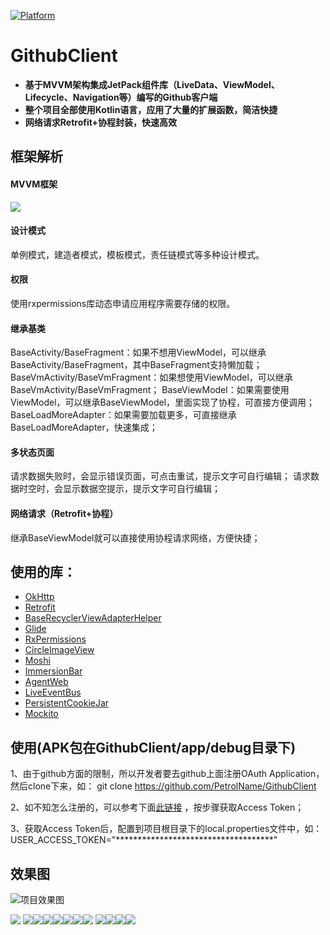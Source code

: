 [![Platform][1]][2]

[1]:https://img.shields.io/badge/platform-Android-blue.svg  
[2]:https://github.com/hegaojian/JetpackMvvm

# GithubClient
- **基于MVVM架构集成JetPack组件库（LiveData、ViewModel、Lifecycle、Navigation等）编写的Github客户端**
- **整个项目全部使用Kotlin语言，应用了大量的扩展函数，简洁快捷**
- **网络请求Retrofit+协程封装，快速高效**  

## 框架解析

#### MVVM框架
![](https://upload-images.jianshu.io/upload_images/18796234-2995d1670b257a64.png?imageMogr2/auto-orient/strip|imageView2/2/w/621/format/webp)

#### 设计模式
单例模式，建造者模式，模板模式，责任链模式等多种设计模式。

#### 权限
使用rxpermissions库动态申请应用程序需要存储的权限。

#### 继承基类
BaseActivity/BaseFragment：如果不想用ViewModel，可以继承BaseActivity/BaseFragment，其中BaseFragment支持懒加载；
BaseVmActivity/BaseVmFragment：如果想使用ViewModel，可以继承BaseVmActivity/BaseVmFragment；
BaseViewModel：如果需要使用ViewModel，可以继承BaseViewModel，里面实现了协程，可直接方便调用；
BaseLoadMoreAdapter：如果需要加载更多，可直接继承BaseLoadMoreAdapter，快速集成；

#### 多状态页面
请求数据失败时，会显示错误页面，可点击重试，提示文字可自行编辑；
请求数据时空时，会显示数据空提示，提示文字可自行编辑；

#### 网络请求（Retrofit+协程）
继承BaseViewModel就可以直接使用协程请求网络，方便快捷；

## 使用的库：
- [OkHttp](https://github.com/square/okhttp)
- [Retrofit](https://github.com/square/retrofit)
- [BaseRecyclerViewAdapterHelper](https://github.com/CymChad/BaseRecyclerViewAdapterHelper)
- [Glide](https://github.com/bumptech/glide)
- [RxPermissions](https://github.com/tbruyelle/RxPermissions)
- [CircleImageView](https://github.com/hdodenhof/CircleImageView)
- [Moshi](https://github.com/square/moshi)
- [ImmersionBar](https://github.com/gyf-dev/ImmersionBar)
- [AgentWeb](https://github.com/Justson/AgentWeb)
- [LiveEventBus](https://github.com/JeremyLiao/LiveEventBus)
- [PersistentCookieJar](https://github.com/franmontiel/PersistentCookieJar)
- [Mockito](https://site.mockito.org/)

## 使用(APK包在GithubClient/app/debug目录下)
1、由于github方面的限制，所以开发者要去github上面注册OAuth Application，然后clone下来，如：
git clone https://github.com/PetrolName/GithubClient

2、如不知怎么注册的，可以参考下面[此链接](https://docs.github.com/cn/authentication/keeping-your-account-and-data-secure/creating-a-personal-access-token) ，按步骤获取Access Token；

3、获取Access Token后，配置到项目根目录下的local.properties文件中，如：
USER_ACCESS_TOKEN="************************************"

## 效果图
![项目效果图](https://upload-images.jianshu.io/upload_images/18796234-b29ea73f33053a3c.gif?imageMogr2/auto-orient/strip|imageView2/2/w/111/format/webp)

![](https://upload-images.jianshu.io/upload_images/18796234-bda679a513b2cba7.jpg?imageMogr2/auto-orient/strip|imageView2/2/w/401/format/webp) ![](https://upload-images.jianshu.io/upload_images/18796234-4631fc0866b76627.jpg?imageMogr2/auto-orient/strip|imageView2/2/w/402/format/webp)![](https://upload-images.jianshu.io/upload_images/18796234-305e41833fcbd41a.jpg?imageMogr2/auto-orient/strip|imageView2/2/w/400/format/webp)![](https://upload-images.jianshu.io/upload_images/18796234-0fd03ec8c3681458.jpg?imageMogr2/auto-orient/strip|imageView2/2/w/401/format/webp)![](https://upload-images.jianshu.io/upload_images/18796234-adc43a2afd5e885f.jpg?imageMogr2/auto-orient/strip|imageView2/2/w/399/format/webp)![](https://upload-images.jianshu.io/upload_images/18796234-c4578f28e750b125.jpg?imageMogr2/auto-orient/strip|imageView2/2/w/402/format/webp)![](https://upload-images.jianshu.io/upload_images/18796234-206010c5d9392fd0.jpg?imageMogr2/auto-orient/strip|imageView2/2/w/402/format/webp)![](https://upload-images.jianshu.io/upload_images/18796234-4862b458e8c4ec8a.jpg?imageMogr2/auto-orient/strip|imageView2/2/w/404/format/webp)
![](https://upload-images.jianshu.io/upload_images/18796234-ffcaf94c26b3bb02.jpg?imageMogr2/auto-orient/strip|imageView2/2/w/400/format/webp)![](https://upload-images.jianshu.io/upload_images/18796234-3a5ed6854948ee8c.jpg?imageMogr2/auto-orient/strip|imageView2/2/w/403/format/webp)![](https://upload-images.jianshu.io/upload_images/18796234-130c3283fd69b886.jpg?imageMogr2/auto-orient/strip|imageView2/2/w/402/format/webp)![](https://upload-images.jianshu.io/upload_images/18796234-e6f171223d7a993e.jpg?imageMogr2/auto-orient/strip|imageView2/2/w/402/format/webp)

